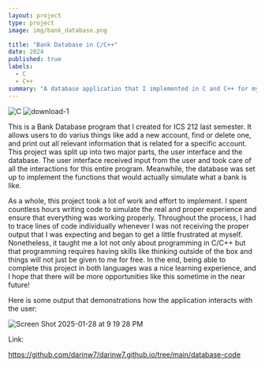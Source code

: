 ```yaml
---
layout: project
type: project
image: img/bank_database.png

title: "Bank Database in C/C++"
date: 2024
published: true
labels:
  - C
  - C++
summary: "A database application that I implemented in C and C++ for my ICS 212 Program Structure class."
---
```

![C](https://github.com/user-attachments/assets/7ac5afe7-9c99-4612-95af-f895472a6cf3)  ![download-1](https://github.com/user-attachments/assets/769b7317-6780-4c99-be78-e2f0bec133b5)


This is a Bank Database program that I created for ICS 212 last semester. It allows users to do varius things like add a new account, find or delete one, and print out all relevant information that is related for a specific account. This project was split up into two major parts, the user interface and the database. The user interface received input from the user and took care of all the interactions for this entire program. Meanwhile, the database was set up to implement the functions that would actually simulate what a bank is like.

As a whole, this project took a lot of work and effort to implement. I spent countless hours writing code to simulate the real and proper experience and ensure that everything was working properly. Throughout the process, I had to trace lines of code individually whenever I was not receiving the proper output that I was expecting and began to get a little frustrated at myself. Nonetheless, it taught me a lot not only about programming in C/C++ but that programming requires having skills like thinking outside of the box and things will not just be given to me for free. In the end, being able to complete this project in both languages was a nice learning experience, and I hope that there will be more opportunities like this sometime in the near future!

Here is some output that demonstrations how the application interacts with the user:


![Screen Shot 2025-01-28 at 9 19 28 PM](https://github.com/user-attachments/assets/5844fef4-89bd-41d9-b885-cc89e0d70af1)



Link:

https://github.com/darinw7/darinw7.github.io/tree/main/database-code
